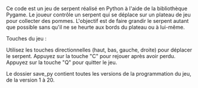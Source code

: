 Ce code est un jeu de serpent réalisé en Python à l'aide de la bibliothèque Pygame. Le joueur contrôle un serpent qui se déplace sur un plateau de jeu pour collecter des pommes. L'objectif est de faire grandir le serpent autant que possible sans qu'il ne se heurte aux bords du plateau ou à lui-même.

Touches du jeu :

Utilisez les touches directionnelles (haut, bas, gauche, droite) pour déplacer le serpent.
Appuyez sur la touche "C" pour rejouer après avoir perdu.
Appuyez sur la touche "Q" pour quitter le jeu.


Le dossier save_py contient toutes les versions de la programmation du jeu, de la version 1 à 20.
